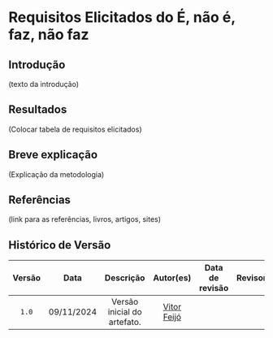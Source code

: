 # Requisitos Elicitados do É, não é, faz, não faz

## Introdução

(texto da introdução)

## Resultados

(Colocar tabela de requisitos elicitados)

## Breve explicação

(Explicação da metodologia)

## Referências

(link para as referências, livros, artigos, sites)

## Histórico de Versão

| Versão | Data | Descrição | Autor(es) | Data de revisão | Revisor(es) |
| :-: | :-: | :-: | :-: | :-: | :-: |
| `1.0` | 09/11/2024  | Versão inicial do artefato. | [Vitor Feijó](https://github.com/vitorfleonardo) |  |  |